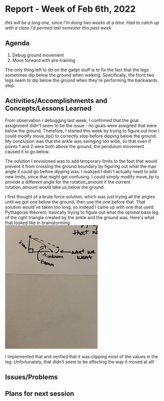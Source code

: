# Report - Week of Feb 6th, 2022 #
*this will be a long one, since I'm doing two weeks at a time. Had to catch up with a class I'd permed last semester this past week*

## Agenda ##
1. Debug ground movement
2. Move forward with pre-training

The only thing left to do on the gaitpt stuff is to fix the fact that the legs sometimes dip below the ground when walking. Specifically, the front two legs seem to dip below the ground when they're performing the backwards step. 


## Activities/Accomplishments and Concepts/Lessons Learned ##
From observation / debugging last week, I confirmed that the goal assignment didn't seem to be the issue - no goals were assigned that were below the ground. Therefore, I started this week by trying to figure out how I could modify move_tip() to correctly stop before dipping below the ground. My conclusion was that the ankle was swinging too wide, so that even if points 1 and 2 were both above the ground, the pendulum movement caused it to go below.

The solution I envisioned was to add temporary limits to the foot that would prevent it from crossing the ground boundary by figuring out what the max angle it could go before dipping was. I realized I didn't actually need to add new limits, since that might get confusing. I could simply modify move_tip to provide a different angle for the rotation_amount if the current rotation_amount would take us below the ground. 

I first thought of a brute force solution, which was just trying all the angles until we got one below the ground, then use the one before that. That solution would've taken too long, so instead I came up with one that used Pythagoras theorem; basically trying to figure out what the optimal base leg of the right triangle created by the ankle and the ground was. Here's what that looked like in brainstorming:
![Triangle showing the known and unknown values we're searching for](triangle.jpg)

I implemented that and verified that it was clipping most of the values in the leg. Unfortunately, that didn't seem to be affecting the way it moved at all!



## Issues/Problems


## Plans for next session
